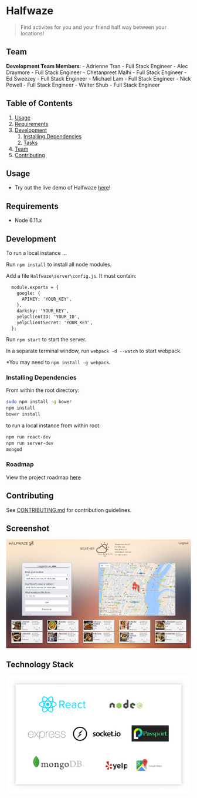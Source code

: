 # Halfwaze

> Find activites for you and your friend half way between your locations!

## Team

  __Development Team Members__: 
    - Adrienne Tran - Full Stack Engineer
    - Alec Draymore - Full Stack Engineer
    - Chetanpreet Malhi - Full Stack Engineer
    - Ed Sweezey - Full Stack Engineer
    - Michael Lam - Full Stack Engineer
    - Nick Powell - Full Stack Engineer
    - Walter Shub - Full Stack Engineer

## Table of Contents

1. [Usage](#Usage)
1. [Requirements](#requirements)
1. [Development](#development)
    1. [Installing Dependencies](#installing-dependencies)
    1. [Tasks](#tasks)
1. [Team](#team)
1. [Contributing](#contributing)

## Usage

- Try out the live demo of Halfwaze [here](https://halfwaze-v2.herokuapp.com/)!

## Requirements

- Node 6.11.x

## Development

To run a local instance ...

Run ```npm install``` to install all node modules.

Add a file ```Halfwaze\server\config.js```. It must contain: 
```
  module.exports = {
    google: {
      APIKEY: 'YOUR_KEY',
    },
    darksky: 'YOUR_KEY',
    yelpClientID: 'YOUR_ID',
    yelpClientSecret: 'YOUR_KEY',
  };
```

Run ```npm start``` to start the server.

In a separate terminal window, run ```webpack -d --watch``` to start webpack.

\*You may need to ```npm install -g webpack```.

### Installing Dependencies

From within the root directory:

```sh
sudo npm install -g bower
npm install
bower install
```

to run a local instance from within root:
```sh
npm run react-dev
npm run server-dev
mongod
```

### Roadmap

View the project roadmap [here](LINK_TO_PROJECT_ISSUES)


## Contributing

See [CONTRIBUTING.md](CONTRIBUTING.md) for contribution guidelines.

## Screenshot

![](images/halfwaze.png?raw=true)

## Technology Stack

![](images/techstack.png?raw=true)
